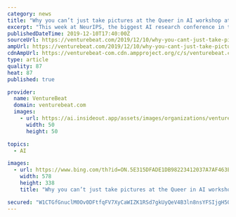 ```yaml
---
category: news
title: "Why you can’t just take pictures at the Queer in AI workshop at NeurIPS"
excerpt: "This week at NeurIPS, the biggest AI research conference in the world, attendees of the Queer in AI workshop could choose multiple stickers for their badges. There were stickers for preferred gender pronouns, and next to the nonprofit’s rainbow brain logo stickers was a stack of red and blue stickers that indicate if a member is comfortable ..."
publishedDateTime: 2019-12-10T17:40:00Z
sourceUrl: https://venturebeat.com/2019/12/10/why-you-cant-just-take-pictures-at-the-queer-in-ai-workshop-at-neurips/
ampUrl: https://venturebeat.com/2019/12/10/why-you-cant-just-take-pictures-at-the-queer-in-ai-workshop-at-neurips/amp/
cdnAmpUrl: https://venturebeat-com.cdn.ampproject.org/c/s/venturebeat.com/2019/12/10/why-you-cant-just-take-pictures-at-the-queer-in-ai-workshop-at-neurips/amp/
type: article
quality: 87
heat: 87
published: true

provider:
  name: VentureBeat
  domain: venturebeat.com
  images:
    - url: https://ai.insideout.app/assets/images/organizations/venturebeat.com-50x50.jpg
      width: 50
      height: 50

topics:
  - AI

images:
  - url: https://www.bing.com/th?id=ON.5E315DFADE1DB98223412037A7AF463E
    width: 578
    height: 338
    title: "Why you can’t just take pictures at the Queer in AI workshop at NeurIPS"

secured: "W1CTGfGnuclM0Ov0DFtfqFV7XyCaWIZK1RSd7gkUyQeV4B3ln8nsYFSIjgH5Qf+3uY6RMWrMMZGcJ46G0aVJDED521nVc8jMBXvAZ6If8b5/leUqcypNuArZHIe1QPDCk+//piPL4ETWOO0xOW+A0ByRisj8209gYUib3e13K9S40xsWEm08v0cLGDPe7tVIjrvsKRSTWO1oA9L0IUiPKp3nRHB/OXcslUeBs0glXePP7jYR/Hj5hvbb2ld9H7u2YYgB20cUrLcDdFF6ikpAPg==;9Ig/KFUcBl59R3un80B9bA=="
---
```


